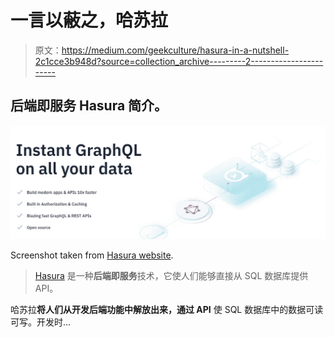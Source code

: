 # 一言以蔽之，哈苏拉

> 原文：<https://medium.com/geekculture/hasura-in-a-nutshell-2c1cce3b948d?source=collection_archive---------2----------------------->

## 后端即服务 Hasura 简介。

![](img/8479931791c3b00cf0f5d76ff4fae493.png)

Screenshot taken from [Hasura website](https://hasura.io/).

> [Hasura](https://hasura.io/) 是一种**后端即服务**技术，它使人们能够直接从 SQL 数据库提供 API。

哈苏拉**将人们从开发后端功能中解放出来，通过 API** 使 SQL 数据库中的数据可读可写。开发时…